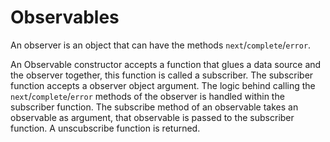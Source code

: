 # Observables

An observer is an object that can have the methods `next`/`complete`/`error`.

An Observable constructor accepts a function that glues a data source and the observer together, this function is called a subscriber. The subscriber function accepts a observer object argument. The logic behind calling the `next`/`complete`/`error` methods of the observer is handled within the subscriber function.
The subscribe method of an observable takes an observable as argument, that observable is passed to the subscriber function. A unscubscribe function is returned.


